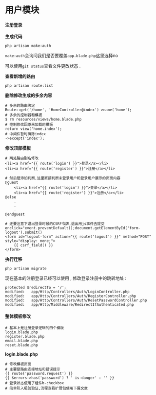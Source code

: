 # 用户模块

#### 注册登录

**生成代码**

```
php artisan make:auth
```

`make:auth`会询问我们是否要覆盖`app.blade.php`这里选择no

可以使用`git status`查看文件更改状态 .

**查看新增的路由**

```
php artisan route:list
```

**删除修改生成的多余内容**

```
# 多余的路由绑定
Route::get('/home', 'HomeController@index')->name('home');
# 多余的控制器和模板
$ rm resources/views/home.blade.php
# 控制修改回原来加载的模板
return view('home.index');
# 中间件暂时排除index
->except('index');
```

**修改顶部模板**

```
# 两处路由别名修改
<li><a href="{{ route('login') }}">登录</a></li>
<li><a href="{{ route('register') }}">注册</a></li>

# 然后是添加判断,这里直接判断未登录用户和登录用户展示的页面内容
@guest
    <li><a href="{{ route('login') }}">登录</a></li>
    <li><a href="{{ route('register') }}">注册</a></li>
@else
    .
    .
    .
@endguest

# 还要注意下退出登录时候的CSRF令牌,退出用js事件去提交
onclick="event.preventDefault();document.getElementById('form-logout').submit()
<form id="logout-form" action="{{ route('logout') }}" method="POST" style="display: none;">
    {{ csrf_field() }}
</form>
```

**执行迁移**

```
php artisan migrate
```

现在基本的注册登录已经可以使用 , 修改登录注册中的跳转地址 :

```
protected $redirectTo = '/';
modified:   app/Http/Controllers/Auth/LoginController.php
modified:   app/Http/Controllers/Auth/RegisterController.php
modified:   app/Http/Controllers/Auth/ResetPasswordController.php
modified:   app/Http/Middleware/RedirectIfAuthenticated.php
```

#### **整体模板修改**

```
# 基本上是注册登录逻辑的四个模板
login.blade.php
register.blade.php
email.blade.php
reset.blade.php
```

**login.blade.php**

```
# 修改模板页面
# 主要是路由连接地址和错误提示
{{ route('password.request') }}
{{ $errors->has('password') ? ' is-danger' : '' }}
# 登录状态使用了组件b-checkbox
# 简单引入极验验证,流程查看扩展包使用下属文章
```



